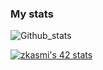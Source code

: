 ### My stats

![Github_stats](https://github-readme-stats.vercel.app/api?username=tankb0y&count_private=true&show_icons=true&theme=radical)

[![zkasmi's 42 stats](https://badge.mediaplus.ma/darkblue/zkasmi)](https://github.com/oakoudad/badge42)
